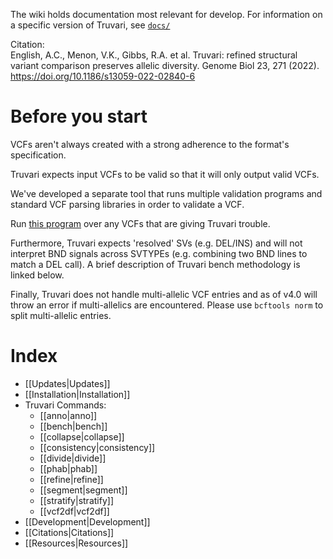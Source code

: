 The wiki holds documentation most relevant for develop. For information on a specific version of Truvari, see [`docs/`](https://github.com/spiralgenetics/truvari/tree/develop/docs)

Citation:  
English, A.C., Menon, V.K., Gibbs, R.A. et al. Truvari: refined structural variant comparison preserves allelic diversity. Genome Biol 23, 271 (2022). https://doi.org/10.1186/s13059-022-02840-6

# Before you start
VCFs aren't always created with a strong adherence to the format's specification. 

Truvari expects input VCFs to be valid so that it will only output valid VCFs. 

We've developed a separate tool that runs multiple validation programs and standard VCF parsing libraries in order to validate a VCF. 

Run [this program](https://github.com/acenglish/usable_vcf) over any VCFs that are giving Truvari trouble. 

Furthermore, Truvari expects 'resolved' SVs (e.g. DEL/INS) and will not interpret BND signals across SVTYPEs (e.g. combining two BND lines to match a DEL call). A brief description of Truvari bench methodology is linked below.

Finally, Truvari does not handle multi-allelic VCF entries and as of v4.0 will throw an error if multi-allelics are encountered. Please use `bcftools norm` to split multi-allelic entries. 

# Index

- [[Updates|Updates]]
- [[Installation|Installation]]
- Truvari Commands:
  - [[anno|anno]]
  - [[bench|bench]]
  - [[collapse|collapse]]
  - [[consistency|consistency]]
  - [[divide|divide]]
  - [[phab|phab]]
  - [[refine|refine]]
  - [[segment|segment]]
  - [[stratify|stratify]]
  - [[vcf2df|vcf2df]]
- [[Development|Development]]
- [[Citations|Citations]]
- [[Resources|Resources]]